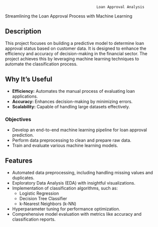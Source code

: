                                               Loan Approval Analysis
Streamlining the Loan Approval Process with Machine Learning

## Description
This project focuses on building a predictive model to determine loan approval status based on customer data. 
It is designed to enhance the efficiency and accuracy of decision-making in the financial sector. The project achieves this by leveraging machine learning techniques to automate the classification process.

## Why It’s Useful
- **Efficiency:** Automates the manual process of evaluating loan applications.
- **Accuracy:** Enhances decision-making by minimizing errors.
- **Scalability:** Capable of handling large datasets effectively.

### Objectives
- Develop an end-to-end machine learning pipeline for loan approval prediction.
- Perform data preprocessing to clean and prepare raw data.
- Train and evaluate various machine learning models.

## Features
- Automated data preprocessing, including handling missing values and duplicates.
- Exploratory Data Analysis (EDA) with insightful visualizations.
- Implementation of classification algorithms, such as:
  - Logistic Regression
  - Decision Tree Classifier
  - k-Nearest Neighbors (k-NN)
- Hyperparameter tuning for performance optimization.
- Comprehensive model evaluation with metrics like accuracy and classification reports.
